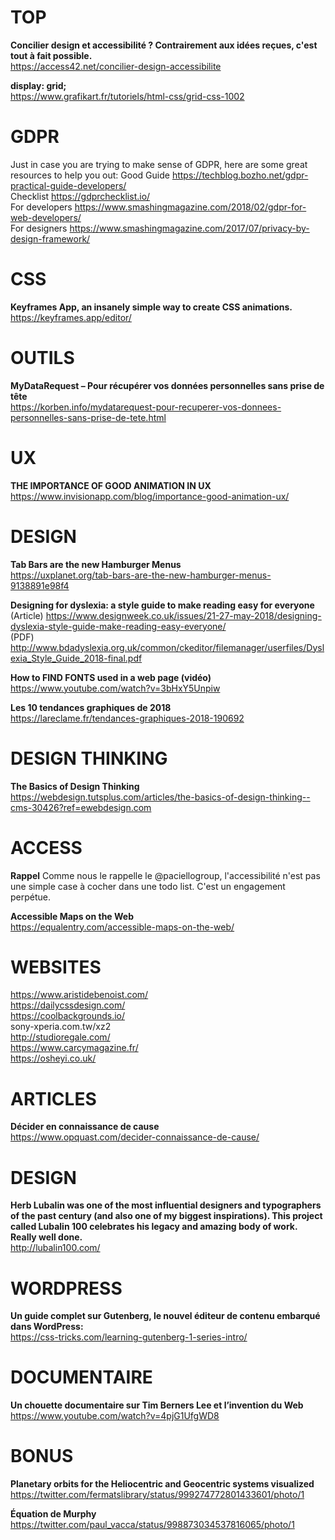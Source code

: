 # TOP

**Concilier design et accessibilité ? Contrairement aux idées reçues, c'est tout à fait possible.**  
https://access42.net/concilier-design-accessibilite

**display: grid;**  
https://www.grafikart.fr/tutoriels/html-css/grid-css-1002


# GDPR

Just in case you are trying to make sense of GDPR, here are some great resources to help you out:
Good Guide https://techblog.bozho.net/gdpr-practical-guide-developers/  
Checklist https://gdprchecklist.io/  
For developers https://www.smashingmagazine.com/2018/02/gdpr-for-web-developers/  
For designers https://www.smashingmagazine.com/2017/07/privacy-by-design-framework/  



# CSS

**Keyframes App, an insanely simple way to create CSS animations.** 
https://keyframes.app/editor/



# OUTILS

**MyDataRequest – Pour récupérer vos données personnelles sans prise de tête**  
https://korben.info/mydatarequest-pour-recuperer-vos-donnees-personnelles-sans-prise-de-tete.html



# UX

**THE IMPORTANCE OF GOOD ANIMATION IN UX**  
https://www.invisionapp.com/blog/importance-good-animation-ux/


# DESIGN

**Tab Bars are the new Hamburger Menus**  
https://uxplanet.org/tab-bars-are-the-new-hamburger-menus-9138891e98f4

**Designing for dyslexia: a style guide to make reading easy for everyone**
(Article) https://www.designweek.co.uk/issues/21-27-may-2018/designing-dyslexia-style-guide-make-reading-easy-everyone/   
(PDF) http://www.bdadyslexia.org.uk/common/ckeditor/filemanager/userfiles/Dyslexia_Style_Guide_2018-final.pdf

**How to FIND FONTS used in a web page (vidéo)**  
https://www.youtube.com/watch?v=3bHxY5Unpiw

**Les 10 tendances graphiques de 2018**  
https://lareclame.fr/tendances-graphiques-2018-190692


# DESIGN THINKING

**The Basics of Design Thinking**  
https://webdesign.tutsplus.com/articles/the-basics-of-design-thinking--cms-30426?ref=ewebdesign.com



# ACCESS

**Rappel**
Comme nous le rappelle le @paciellogroup, l'accessibilité n'est pas une simple case à cocher dans une todo list. C'est un engagement perpétue.

**Accessible Maps on the Web**  
https://equalentry.com/accessible-maps-on-the-web/




# WEBSITES

https://www.aristidebenoist.com/   
https://dailycssdesign.com/  
https://coolbackgrounds.io/  
sony-xperia.com.tw/xz2   
http://studioregale.com/  
https://www.carcymagazine.fr/  
https://osheyi.co.uk/



# ARTICLES

**Décider en connaissance de cause**  
https://www.opquast.com/decider-connaissance-de-cause/




# DESIGN

**Herb Lubalin was one of the most influential designers and typographers of the past century (and also one of my biggest inspirations). This project called Lubalin 100 celebrates his legacy and amazing body of work. Really well done.**  
http://lubalin100.com/




# WORDPRESS

**Un guide complet sur Gutenberg, le nouvel éditeur de contenu embarqué dans WordPress:**  
https://css-tricks.com/learning-gutenberg-1-series-intro/




# DOCUMENTAIRE

**Un chouette documentaire sur Tim Berners Lee et l’invention du Web**  
https://www.youtube.com/watch?v=4pjG1UfgWD8



# BONUS

**Planetary orbits for the Heliocentric and Geocentric systems visualized**  
https://twitter.com/fermatslibrary/status/999274772801433601/photo/1


**Équation de Murphy**  
https://twitter.com/paul_vacca/status/998873034537816065/photo/1
